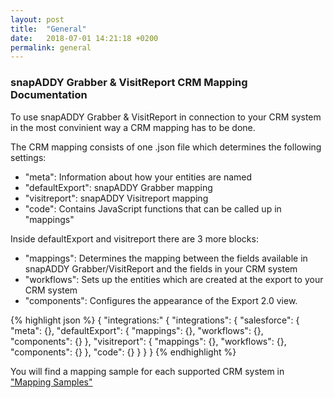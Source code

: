 ```yaml
---
layout: post
title:  "General"
date:   2018-07-01 14:21:18 +0200
permalink: general
---
```


### snapADDY Grabber & VisitReport CRM Mapping Documentation
To use snapADDY Grabber & VisitReport in connection to your CRM system in the most convinient way a CRM mapping has to be done.

The CRM mapping consists of one .json file which determines the following settings:
- "meta": Information about how your entities are named
- "defaultExport": snapADDY Grabber mapping
- "visitreport": snapADDY Visitreport mapping
- "code": Contains JavaScript functions that can be called up in "mappings"

Inside defaultExport and visitreport there are 3 more blocks:
- "mappings": Determines the mapping between the fields available in snapADDY Grabber/VisitReport and the fields in your CRM system
- "workflows": Sets up the entities which are created at the export to your CRM system
- "components": Configures the appearance of the Export 2.0 view. 

{% highlight json %}
{
"integrations:"
{
    "integrations": {
        "salesforce": {
            "meta": {},
            "defaultExport": {
                "mappings": {},
                "workflows": {},
                "components": {}
            },
            "visitreport": {
                "mappings": {},
                "workflows": {},
                "components": {}
            },
            "code": {}
        }
    }
}
{% endhighlight %}

You will find a mapping sample for each supported CRM system in ["Mapping Samples"](https://snapaddy.github.io/snapaddy-mapping-doc/mapping-samples)
